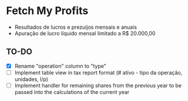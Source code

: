 # Fetch My Profits

- Resultados de lucros e prezuíjos mensais e anuais
- Apuração de lucro líquido mensal limitado a R$ 20.000,00

## TO-DO

- [x] Rename "operation" column to "type"
- [ ] Implement table view in tax report format (# ativo - tipo da operação, unidades, l/p)
- [ ] Implement handler for remaining shares from the previous year to be passed into the calculations of the current year